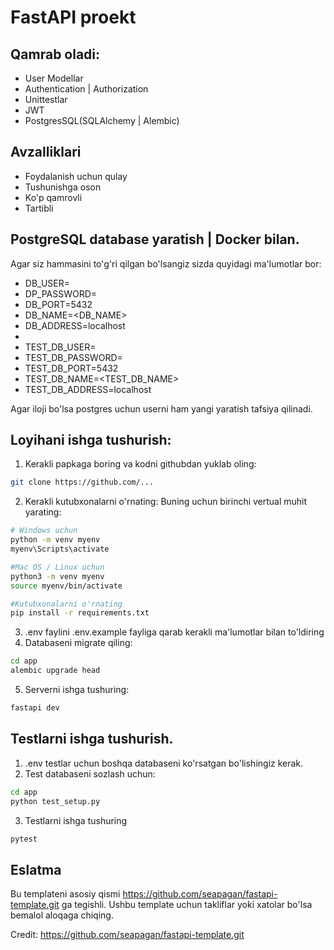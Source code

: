 
# FastAPI proekt

## Qamrab oladi:
- User Modellar
- Authentication | Authorization
- Unittestlar
- JWT
- PostgresSQL(SQLAlchemy | Alembic)

## Avzalliklari
- Foydalanish uchun qulay
- Tushunishga oson
- Ko'p qamrovli
- Tartibli

## PostgreSQL database yaratish | Docker bilan.
Agar siz hammasini to'g'ri qilgan bo'lsangiz sizda quyidagi ma'lumotlar bor:
- DB_USER=<USER>
- DP_PASSWORD=<PASSWORD>
- DB_PORT=5432
- DB_NAME=<DB_NAME>
- DB_ADDRESS=localhost
-
- TEST_DB_USER=<USER>
- TEST_DB_PASSWORD=<PASSWORD>
- TEST_DB_PORT=5432
- TEST_DB_NAME=<TEST_DB_NAME>
- TEST_DB_ADDRESS=localhost

Agar iloji bo'lsa postgres uchun userni ham yangi yaratish tafsiya qilinadi.

## Loyihani ishga tushurish:
1. Kerakli papkaga boring va kodni githubdan yuklab oling:
```bash
git clone https://github.com/...
```

2. Kerakli kutubxonalarni o'rnating:
Buning uchun birinchi vertual muhit yarating:

```bash
# Windows uchun
python -m venv myenv
myenv\Scripts\activate

#Mac OS / Linux uchun
python3 -m venv myenv
source myenv/bin/activate

#Kutubxonalarni o'rnating
pip install -r requirements.txt 
```
3. .env faylini .env.example fayliga qarab kerakli ma'lumotlar bilan to'ldiring
4. Databaseni migrate qiling:
```bash
cd app
alembic upgrade head
```
5. Serverni ishga tushuring:

```bash
fastapi dev
```

## Testlarni ishga tushurish.
1. .env testlar uchun boshqa databaseni ko'rsatgan bo'lishingiz kerak.
2. Test databaseni sozlash uchun:
```bash
cd app
python test_setup.py
```
3. Testlarni ishga tushuring
```bash
pytest
```

## Eslatma
Bu templateni asosiy qismi https://github.com/seapagan/fastapi-template.git ga tegishli. Ushbu template uchun takliflar yoki xatolar bo'lsa bemalol aloqaga chiqing.

Credit: https://github.com/seapagan/fastapi-template.git
